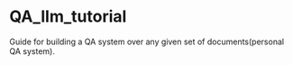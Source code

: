 # QA_llm_tutorial
Guide for building a QA system over any given set of documents(personal QA system). 
